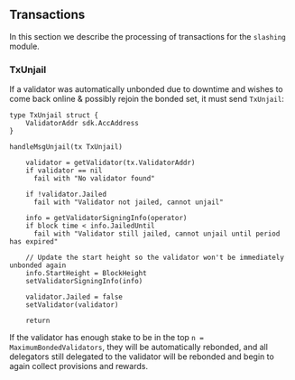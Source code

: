 ## Transactions

In this section we describe the processing of transactions for the `slashing` module.

### TxUnjail

If a validator was automatically unbonded due to downtime and wishes to come back online &
possibly rejoin the bonded set, it must send `TxUnjail`:

```
type TxUnjail struct {
    ValidatorAddr sdk.AccAddress
}

handleMsgUnjail(tx TxUnjail)

    validator = getValidator(tx.ValidatorAddr)
    if validator == nil
      fail with "No validator found"

    if !validator.Jailed
      fail with "Validator not jailed, cannot unjail"

    info = getValidatorSigningInfo(operator)
    if block time < info.JailedUntil
      fail with "Validator still jailed, cannot unjail until period has expired"

    // Update the start height so the validator won't be immediately unbonded again
    info.StartHeight = BlockHeight
    setValidatorSigningInfo(info)

    validator.Jailed = false
    setValidator(validator)

    return
```

If the validator has enough stake to be in the top `n = MaximumBondedValidators`, they will be automatically rebonded,
and all delegators still delegated to the validator will be rebonded and begin to again collect
provisions and rewards.
